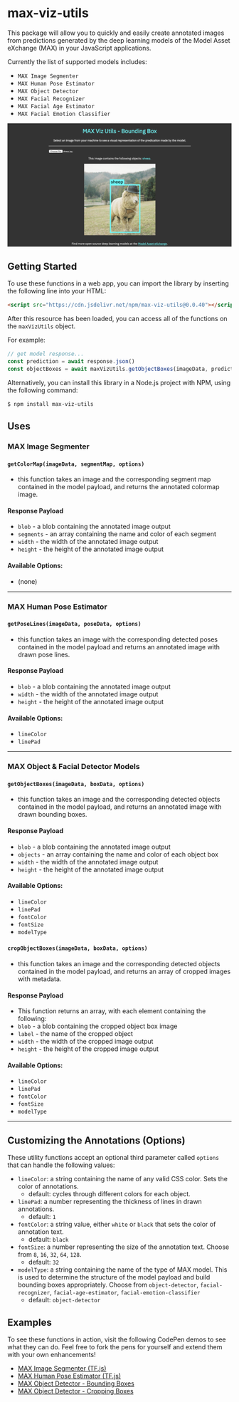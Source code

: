 # max-viz-utils

This package will allow you to quickly and easily create annotated images from predictions generated by the deep learning models of the Model Asset eXchange (MAX) in your JavaScript applications.

Currently the list of supported models includes:
- `MAX Image Segmenter`
- `MAX Human Pose Estimator`
- `MAX Object Detector`
- `MAX Facial Recognizer`
- `MAX Facial Age Estimator`
- `MAX Facial Emotion Classifier`

![A MAX Object Detector example](./img/example.png)

## Getting Started

To use these functions in a web app, you can import the library by inserting the following line into your HTML:
``` html
<script src="https://cdn.jsdelivr.net/npm/max-viz-utils@0.0.40"></script>
```
After this resource has been loaded, you can access all of the functions on the `maxVizUtils` object.  

For example: 
``` js
// get model response...
const prediction = await response.json()
const objectBoxes = await maxVizUtils.getObjectBoxes(imageData, prediction.predictions, vizOptions)  
```

Alternatively, you can install this library in a Node.js project with NPM, using the following command:
``` bash
$ npm install max-viz-utils
```

## Uses

### MAX Image Segmenter
#### `getColorMap(imageData, segmentMap, options)`
   - this function takes an image and the corresponding segment map contained in the model payload, and returns the annotated colormap image.
   
#### Response Payload
- `blob` - a blob containing the annotated image output 
- `segments` - an array containing the name and color of each segment
- `width` - the width of the annotated image output
- `height` - the height of the annotated image output

#### Available Options: 
- (none)

<hr />

### MAX Human Pose Estimator
#### `getPoseLines(imageData, poseData, options)`
   - this function takes an image with the corresponding detected poses contained in the model payload and returns an annotated image with drawn pose lines.
   
#### Response Payload
- `blob` - a blob containing the annotated image output 
- `width` - the width of the annotated image output
- `height` - the height of the annotated image output

#### Available Options: 
- `lineColor`
- `linePad`

<hr />

### MAX Object & Facial Detector Models
#### `getObjectBoxes(imageData, boxData, options)`
   - this function takes an image and the corresponding detected objects contained in the model payload, and returns an annotated image with drawn bounding boxes.
   
#### Response Payload
- `blob` - a blob containing the annotated image output 
- `objects` - an array containing the name and color of each object box
- `width` - the width of the annotated image output
- `height` - the height of the annotated image output
   
#### Available Options: 
- `lineColor`
- `linePad`
- `fontColor`
- `fontSize`
- `modelType`   
   
 #### `cropObjectBoxes(imageData, boxData, options)`
   - this function takes an image and the corresponding detected objects contained in the model payload, and returns an array of cropped images with metadata.

#### Response Payload
- This function returns an array, with each element containing the following:
- `blob` - a blob containing the cropped object box image 
- `label` - the name of the cropped object
- `width` - the width of the cropped image output
- `height` - the height of the cropped image output

#### Available Options: 
- `lineColor`
- `linePad`
- `fontColor`
- `fontSize`
- `modelType`

<hr />

## Customizing the Annotations (Options)

These utility functions accept an optional third parameter called `options` that can handle the following values:
- `lineColor`: a string containing the name of any valid CSS color. Sets the color of annotations. 
  - default: cycles through different colors for each object.
- `linePad`: a number representing the thickness of lines in drawn annotations.
  - default: `1`
- `fontColor`: a string value, either `white` or `black` that sets the color of annotation text.
  - default: `black`
- `fontSize`: a number representing the size of the annotation text. Choose from `8`, `16`, `32`, `64`, `128`.
  - default: `32`
- `modelType`: a string containing the name of the type of MAX model. This is used to determine the structure of the model payload and build bounding boxes appropriately. Choose from `object-detector`, `facial-recognizer`, `facial-age-estimator`, `facial-emotion-classifier`
  - default: `object-detector`

## Examples

To see these functions in action, visit the following CodePen demos to see what they can do. Feel free to fork the pens for yourself and extend them with your own enhancements!

- [MAX Image Segmenter (TF.js)](https://codepen.io/kastentx/pen/OYvEeY)
- [MAX Human Pose Estimator (TF.js)](https://codepen.io/kastentx/pen/QRZWNV)
- [MAX Object Detector - Bounding Boxes](https://codepen.io/kastentx/pen/MdLMLG)
- [MAX Object Detector - Cropping Boxes](https://codepen.io/kastentx/pen/GaeayB)
